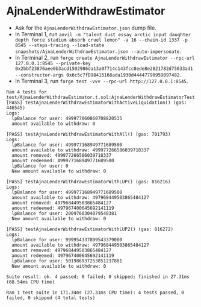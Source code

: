 # AjnaLenderWithdrawEstimator

- Ask for the `AjnaLenderWithdrawEstimator.json` dump file.
- In Terminal 1, run `anvil -m "talent dust essay arctic input daughter depth force stadium absorb cruel lemon" -a 16 --chain-id 1337 -p 8545 --steps-tracing --load-state snapshots/AjnaLenderWithdrawEstimator.json --auto-impersonate`.
- In Terminal 2, run `forge create AjnaLenderWithdrawEstimator --rpc-url 127.0.0.1:8545 --private-key 0x2bbf23876aee0b3acd1502986da13a0f714c143fcc8ede8e2821782d75033ad1 --constructor-args 0x6c5c7fD98415168ada1930d44447790959097482`.
- In Terminal 3, run `forge test -vvv --rpc-url http://127.0.0.1:8545`.

```
Ran 4 tests for test/AjnaLenderWithdrawEstimator.t.sol:AjnaLenderWithdrawEstimatorTest
[PASS] testAjnaLenderWithdrawEstimatorWithActiveLiquidation() (gas: 446545)
Logs:
  lpBalance for user: 499977060860708820535
  amount available to withdraw: 0

[PASS] testAjnaLenderWithdrawEstimatorWithAll() (gas: 701793)
Logs:
  lpBalance for user: 499977168949771689500
  amount available to withdraw: 499977266586039718337
  amount removed: 499977266586039718337
  amount redeemed: 499977168949771689500
  lpBalance for user: 0
  New amount available to withdraw: 0

[PASS] testAjnaLenderWithdrawEstimatorWithLUP() (gas: 816216)
Logs:
  lpBalance for user: 499977168949771689500
  amount available to withdraw: 497968449503865484127
  amount removed: 497968449503865484127
  amount redeemed: 497967400645692141119
  lpBalance for user: 2009768304079548381
  New amount available to withdraw: 0

[PASS] testAjnaLenderWithdrawEstimatorWithLUP2() (gas: 816272)
Logs:
  lpBalance for user: 999954337899543379000
  amount available to withdraw: 497968449503865484127
  amount removed: 497968449503865484127
  amount redeemed: 497967400645692141119
  lpBalance for user: 501986937253851237881
  New amount available to withdraw: 0

Suite result: ok. 4 passed; 0 failed; 0 skipped; finished in 27.31ms (68.54ms CPU time)

Ran 1 test suite in 171.34ms (27.31ms CPU time): 4 tests passed, 0 failed, 0 skipped (4 total tests)
```